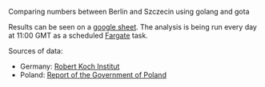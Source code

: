 Comparing numbers between Berlin and Szczecin using golang and gota

Results can be seen on a [google sheet](https://docs.google.com/spreadsheets/d/1UX7VBZ3nHmGlWaYBoB_3D3IGxsXOL6bhZju3YK9g2t4).
The analysis is being run every day at 11:00 GMT as a scheduled [Fargate](https://aws.amazon.com/fargate/) task. 

Sources of data: 
- Germany: [Robert Koch Institut](https://www.arcgis.com/home/item.html?id=f10774f1c63e40168479a1feb6c7ca74)
- Poland: [Report of the Government of Poland](http://gov.pl/raport-zakazen)
